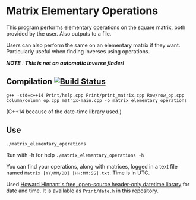# Matrix Elementary Operations

This program performs elementary operations on the square matrix, both provided by the user. Also outputs to a file.

Users can also perform the same on an elementary matrix if they want. Particularly useful when finding inverses using operations.

***NOTE : This is not an automatic inverse finder!***


## Compilation [![Build Status](https://travis-ci.com/siddhpant/matrix-elementary-operations.svg?branch=master)](https://travis-ci.com/siddhpant/matrix-elementary-operations)

```g++ -std=c++14 Print/help.cpp Print/print_matrix.cpp Row/row_op.cpp Column/column_op.cpp matrix-main.cpp -o matrix_elementary_operations```

(C++14 because of the date-time library used.)

## Use

```./matrix_elementary_operations```

Run with -h for help `./matrix_elementary_operations -h`

You can find your operations, along with matrices, logged in a text file named `Matrix [YY/MM/DD] [HH:MM:SS].txt`. Time is in UTC.

Used [Howard Hinnant's free, open-source header-only datetime library](https://howardhinnant.github.io/date/date.html) for date and time. It is available as `Print/date.h` in this repository.
